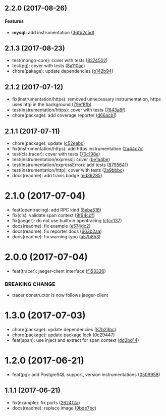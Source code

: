 <a name="2.2.0"></a>
## 2.2.0 (2017-08-26)


#### Features

* **mysql:** add instrumentation ([36fb2c5d](git+https://github.com/RisingStack/jaeger-node.git/commit/36fb2c5d))


<a name="2.1.3"></a>
## 2.1.3 (2017-08-23)

* test(mongo-core): cover with tests ([8374502](https://github.com/RisingStack/jaeger-node/commit/8374502))
* test(pg): cover with tests ([8a110ac](https://github.com/RisingStack/jaeger-node/commit/8a110ac))
* chore(pakage): update dependencies ([b142b94](https://github.com/RisingStack/jaeger-node/commit/b142b94))



<a name="2.1.2"></a>
## 2.1.2 (2017-07-12)

* fix(instrumentation/https): removed unnecessary instrumentation, https uses http in the background ([79ef8fb](https://github.com/RisingStack/jaeger-node/commit/79ef8fb))
* test(instrumentation/https): cover with tests ([7643a8f](https://github.com/RisingStack/jaeger-node/commit/7643a8f))
* chore(package): add coverage reporter ([d66acb1](https://github.com/RisingStack/jaeger-node/commit/d66acb1))



<a name="2.1.1"></a>
## 2.1.1 (2017-07-11)

* chore(package): update ([c52eabc](https://github.com/RisingStack/jaeger-node/commit/c52eabc))
* fix(instrumentation/https): add https instrumentation ([2a44c7c](https://github.com/RisingStack/jaeger-node/commit/2a44c7c))
* test(cls,tracer): cover with tests ([70c198e](https://github.com/RisingStack/jaeger-node/commit/70c198e))
* test(instrumentation/express): cover ([be1a4be](https://github.com/RisingStack/jaeger-node/commit/be1a4be))
* test(instrumentation/expressError): add tests ([8795641](https://github.com/RisingStack/jaeger-node/commit/8795641))
* test(instrumentation/http): cover with tests ([2a9bbbc](https://github.com/RisingStack/jaeger-node/commit/2a9bbbc))
* docs(readme): add travis badge ([ed39285](https://github.com/RisingStack/jaeger-node/commit/ed39285))



<a name="2.1.0"></a>
# 2.1.0 (2017-07-04)

* feat(opentracing): add RPC kind ([8eba518](https://github.com/RisingStack/jaeger-node/commit/8eba518))
* fix(cls): validate span context ([9f94cdf](https://github.com/RisingStack/jaeger-node/commit/9f94cdf))
* fix(jaeger): do not use built=in opentracing ([cfcc137](https://github.com/RisingStack/jaeger-node/commit/cfcc137))
* docs(readme): fix example ([e574dc2](https://github.com/RisingStack/jaeger-node/commit/e574dc2))
* docs(readme): fix reporter docs ([663b2aa](https://github.com/RisingStack/jaeger-node/commit/663b2aa))
* docs(readme): fix warning typo ([a57b853](https://github.com/RisingStack/jaeger-node/commit/a57b853))



<a name="2.0.0"></a>
# 2.0.0 (2017-07-04)

* feat(tracer): jaeger-client interface ([f153326](https://github.com/RisingStack/jaeger-node/commit/f153326))


### BREAKING CHANGE

* tracer constructor is now follows jaeger-client


<a name="1.3.0"></a>
# 1.3.0 (2017-07-03)

* chore(package): update dependencies ([87b23bc](https://github.com/RisingStack/jaeger-node/commit/87b23bc))
* chore(package): update package lock ([0c29447](https://github.com/RisingStack/jaeger-node/commit/0c29447))
* feat(span): use inject and extract for span context ([dd3bd14](https://github.com/RisingStack/jaeger-node/commit/dd3bd14))



<a name="1.2.0"></a>
# 1.2.0 (2017-06-21)

* feat(pg): add PostgreSQL support, version instrumentations ([0509958](https://github.com/RisingStack/jaeger-node/commit/0509958))



<a name="1.1.1"></a>
## 1.1.1 (2017-06-21)

* fix(example): fix ports ([262412a](https://github.com/RisingStack/jaeger-node/commit/262412a))
* docs(readme): replace image ([9bde7bc](https://github.com/RisingStack/jaeger-node/commit/9bde7bc))



